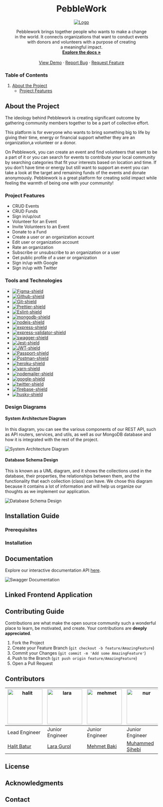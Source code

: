 <br />
<div align="center">
  <h1 align="center">PebbleWork</h1>

  <a href="https://pebble-work.herokuapp.com/api-docs/">
    <img src="src/assets/logo.jpg" alt="Logo" >
  </a>
  <p align="center">
    Pebblework brings together people who wants to make a change <br /> in the world. It connects organizations that want to conduct events <br /> with donors and volunteers with a purpose of creating <br /> a meaningful impact. <br />
    <a href="https://pebble-work.herokuapp.com/api-docs/"><strong>Explore the docs »</strong></a>
    <br />
    <br />
    <a href="https://i.imgur.com/TxkCyZC.jpeg">View Demo</a>
    ·
    <a href="https://github.com/RCDD-202203-TUR-BEW/backend-capstone-turkey-pebble-work/issues">Report Bug</a>
    ·
    <a href="https://github.com/RCDD-202203-TUR-BEW/backend-capstone-turkey-pebble-work/issues">Request Feature</a>
  </p>
</div>

### Table of Contents

1. [About the Project](#about-the-project)
    - [Project Features](#project-features)

## About the Project

The ideology behind Pebblework is creating significant outcome by gathering community members together to be a part of collective effort.

This platform is for everyone who wants to bring something big to life by giving their time, energy or financial support whether they are an organization,a volunteer or a donor.

On Pebblework, you can create an event and find volunteers that want to be a part of it or you can search for events to contribute your local community by searching categories that fit your interests based on location and time. If you don’t have time or energy but still want to support an event you can take a look at the target and remaining funds of the events and donate anonymously. Pebblework is a great platform for creating solid impact while feeling the warmth of being one with your community!

### Project Features

-   CRUD Events
-   CRUD Funds
-   Sign in/up/out
-   Volunteer for an Event
-   Invite Volunteers to an Event
-   Donate to a Fund
-   Create a user or an organization account
-   Edit user or organization account
-   Rate an organization
-   Subscribe or unsubscribe to an organization or a user
-   Get public profile of a user or organization
-   Sign in/up with Google
-   Sign in/up with Twitter

### Tools and Technologies

-   [![Figma-shield]][figma-link]
-   [![Github-shield]][github-link]
-   [![Git-shield]][git-link]
-   [![Prettier-shield]][prettier-link]
-   [![Eslint-shield]][eslint-link]
-   [![mongodb-shield]][mongodb-link]
-   [![nodejs-shield]][nodejs-link]
-   [![express-shield]][express-link]
-   [![express-validator-shield]][express-validator-link]
-   [![swagger-shield]][swagger-link]
-   [![Jest-shield]][jest-link]
-   [![JWT-shield]][jwt-link]
-   [![Passport-shield]][passport-link]
-   [![Postman-shield]][postman-link]
-   [![heroku-shield]][heroku-link]
-   [![yarn-shield]][yarn-link]
-   [![nodemailer-shield]][nodemailer-link]
-   [![google-shield]][google-link]
-   [![twitter-shield]][twitter-link]
-   [![firebase-shield]][firebase-link]
-   [![husky-shield]][husky-link]

### Design Diagrams

#### System Architecture Diagram

In this diagram, you can see the various components of our REST API, such as API routers, services, and utils, as well as our MongoDB database and how it is integrated with the rest of the project.

![System Architecture Diagram](src/assets/architecture_diagram.png)

#### Database Schema Design

This is known as a UML diagram, and it shows the collections used in the database, their properties, the relationships between them, and the functionality that each collection (class) can have. We chose this diagram because it contains a lot of information and will help us organize our thoughts as we implement our application.

![Database Schema Design](src/assets/database_diagram.png)

## Installation Guide

### Prerequisites

### Installation

## Documentation
Explore our interactive documentation API [here](https://pebble-work.herokuapp.com/api-docs/).

![Swagger Documentation](src/assets/swagger-doc.png)

## Linked Frontend Application

## Contributing Guide
Contributions are what make the open source community such a wonderful place to learn, be motivated, and create. Your contributions are **deeply appreciated**.

1. Fork the Project
2. Create your Feature Branch (`git checkout -b feature/AmazingFeature`)
3. Commit your Changes (`git commit -m 'Add some AmazingFeature'`)
4. Push to the Branch (`git push origin feature/AmazingFeature`)
5. Open a Pull Request
## Contributors
| <img alt="halit" src="src/assets/halit.png" width="115">	| <img alt="lara" src="src/assets/lara.png" width="115">	| <img alt="mehmet" src="src/assets/mehmet.png" width="115">| <img alt="nur" src="src/assets/nur.png" width="115">      | <img alt="rama" src="src/assets/rama.png" width="115">    | <img alt="sara" src="src/assets/sara.png" width="115">    |
|-----------------------------------------------------------|-----------------------------------------------------------|-----------------------------------------------------------|-----------------------------------------------------------|-----------------------------------------------------------|-----------------------------------------------------------|
| Lead Engineer                                             | Junior Engineer                                           | Junior Engineer                                           | Junior Engineer                                           | Junior Engineer                                           | Junior Engineer                                           |
| [Halit Batur](https://github.com/halitbatur)              | [Lara Gurol](https://github.com/laragurol)                | [Mehmet Baki](https://github.com/mehmettbaki)             | [Muhammed Şihebi](https://github.com/muhammed-shihebi)    | [Rama Alshaban](https://github.com/ramaalshaban)          | [Sara Hamoud](https://github.com/sarahmood)               |
## License

## Acknowledgments

## Contact

<!-- Links -->

[heroku-shield]: https://img.shields.io/badge/heroku-7D4E89?style=flat&logo=heroku
[heroku-link]: https://www.heroku.com
[yarn-shield]: https://img.shields.io/badge/yarn-FFFFFF?style=flat&logo=yarn
[yarn-link]: https://yarnpkg.com/
[nodemailer-shield]: https://img.shields.io/badge/nodemailer-22B573?style=flat&logo=nodemailer
[nodemailer-link]: https://nodemailer.com/
[google-shield]: https://img.shields.io/badge/google-FFFFFF?style=flat&logo=google
[google-link]: https://www.google.com/
[twitter-shield]: https://img.shields.io/badge/twitter-FFFFFF?style=flat&logo=twitter
[twitter-link]: https://www.twitter.com/
[firebase-shield]: https://img.shields.io/badge/firebase-FFFFFF?style=flat&logo=firebase
[firebase-link]: https://firebase.google.com/
[husky-shield]: https://img.shields.io/badge/husky-FFFFFF?style=flat&logo=husky
[husky-link]: https://www.npmjs.com/package/husky
[postman-shield]: https://img.shields.io/badge/postman-FFFFFF?style=flat&logo=postman
[postman-link]: https://www.postman.com/
[passport-shield]: https://img.shields.io/badge/passport-FFFFFF?style=flat&logo=passport
[passport-link]: https://www.passportjs.org/
[react-shield]: https://img.shields.io/badge/react-61DAFB?style=flat&logo=react&logoColor=white
[react-link]: https://reactjs.org/
[html-shield]: https://img.shields.io/badge/html-E34F26?style=flat&logo=html5&logoColor=white
[html-link]: https://en.wikipedia.org/wiki/HTML
[css-shield]: https://img.shields.io/badge/CSS3-1572B6?style=flat&logo=css3&logoColor=white
[css-link]: https://en.wikipedia.org/wiki/CSS
[figma-shield]: https://img.shields.io/badge/Figma-F24E1E?style=flat&logo=figma&logoColor=white
[figma-link]: https://www.figma.com/
[github-shield]: https://img.shields.io/badge/github-181717?style=flat&logo=github&logoColor=white
[github-link]: https://github.com/
[git-shield]: https://img.shields.io/badge/Git-F05032?style=flat&logo=git&logoColor=white
[git-link]: https://git-scm.com/
[prettier-shield]: https://img.shields.io/badge/Prettier-F7B93E?style=flat&logo=Prettier&logoColor=white
[prettier-link]: https://prettier.io/
[eslint-shield]: https://img.shields.io/badge/eslint-4B32C3?style=flat&logo=eslint&logoColor=white
[eslint-link]: https://eslint.org/
[mongodb-shield]: https://img.shields.io/badge/mongodb-47A248?style=flat&logo=mongodb&logoColor=white
[mongodb-link]: https://www.mongodb.com/atlas/database
[nodejs-shield]: https://img.shields.io/badge/node_js-339933?style=flat&logo=node.js&logoColor=white
[nodejs-link]: https://nodejs.dev/learn/get-http-request-body-data-using-nodejs
[express-shield]: https://img.shields.io/badge/express-000000?style=flat&logo=express&logoColor=white
[express-link]: https://expressjs.com/
[express-validator-shield]: https://img.shields.io/badge/express_validator-7457c2?style=flat
[express-validator-link]: https://express-validator.github.io/docs/
[jwt-shield]: https://img.shields.io/badge/jwt-000000?style=flat&logo=json-web-tokens&logoColor=white
[jwt-link]: https://jwt.io/
[swagger-shield]: https://img.shields.io/badge/swagger-85EA2D?style=flat&logo=swagger&logoColor=white
[swagger-link]: https://swagger.io/
[jest-shield]: https://img.shields.io/badge/jest-C21325?style=flat&logo=jest&logoColor=white
[jest-link]: https://jestjs.io/
[cron-shield]: https://img.shields.io/badge/node_cron-185717?style=flat
[cron-link]: https://en.wikipedia.org/wiki/Cron
[aws-shield]: https://img.shields.io/badge/Amazon_AWS-232F3E?style=flate&logo=Amazon-AWS&logoColor=white
[aws-link]: https://en.wikipedia.org/wiki/Amazon_Web_Services



<!-- Contributors -->





